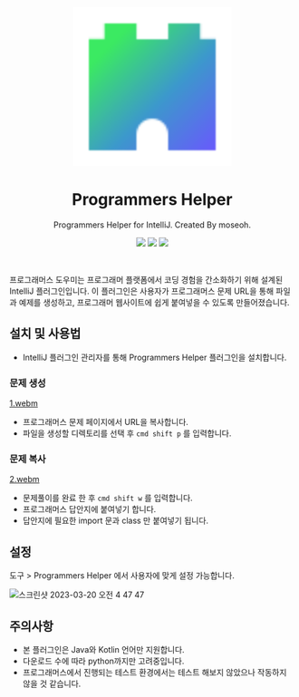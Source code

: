 <div align="center">
    <a href="https://plugins.jetbrains.com/plugin/21278-programmers-helper">
        <img src="./src/main/resources/META-INF/pluginIcon.svg" width="280" height="280" alt="logo"/>
    </a>
</div>
<h1 align="center">Programmers Helper</h1>
<p align="center">Programmers Helper for IntelliJ. Created By moseoh.</p>

<p align="center"> 
<a href="https://plugins.jetbrains.com/plugin/21278-programmers-helper"><img src="https://img.shields.io/jetbrains/plugin/d/:21278-programmers-helper"></a>
<a href="https://plugins.jetbrains.com/plugin/21278-programmers-helper"><img src="https://img.shields.io/jetbrains/plugin/r/rating/:21278-programmers-helper"></a>
<a href="https://plugins.jetbrains.com/plugin/21278-programmers-helper"><img src="https://img.shields.io/jetbrains/plugin/v/:21278-programmers-helper"></a>
</p>
<br>

프로그래머스 도우미는 프로그래머 플랫폼에서 코딩 경험을 간소화하기 위해 설계된 IntelliJ 플러그인입니다. 이 플러그인은 사용자가 프로그래머스 문제 URL을 통해 파일과 예제를 생성하고, 프로그래머 웹사이트에 쉽게 붙여넣을 수 있도록 만들어졌습니다.

## 설치 및 사용법

- IntelliJ 플러그인 관리자를 통해 Programmers Helper 플러그인을 설치합니다.

### 문제 생성

[1.webm](https://user-images.githubusercontent.com/45132207/230555218-bfc602ef-b9a3-490d-a70d-d55388f94516.webm)

- 프로그래머스 문제 페이지에서 URL을 복사합니다.
- 파일을 생성할 디렉토리를 선택 후 `cmd shift p` 를 입력합니다.

### 문제 복사

[2.webm](https://user-images.githubusercontent.com/45132207/230555224-5f5ac305-a449-4f65-a8f4-56e398b759ee.webm)


- 문제풀이를 완료 한 후 `cmd shift w` 를 입력합니다.
- 프로그래머스 답안지에 붙여넣기 합니다.
- 답안지에 필요한 import 문과 class 만 붙여넣기 됩니다.

## 설정

도구 > Programmers Helper 에서 사용자에 맞게 설정 가능합니다.

<img width="1109" alt="스크린샷 2023-03-20 오전 4 47 47" src="https://user-images.githubusercontent.com/45132207/226205169-aa79e50d-61cd-4859-844f-5973f6a99d27.png">

## 주의사항

- 본 플러그인은 Java와 Kotlin 언어만 지원합니다.
- 다운로드 수에 따라 python까지만 고려중입니다.
- 프로그래머스에서 진행되는 테스트 환경에서는 테스트 해보지 않았으나 작동하지 않을 것 같습니다.
